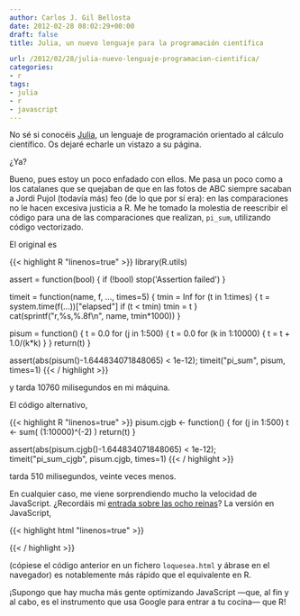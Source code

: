 ```yaml
---
author: Carlos J. Gil Bellosta
date: 2012-02-28 08:02:29+00:00
draft: false
title: Julia, un nuevo lenguaje para la programación científica

url: /2012/02/28/julia-nuevo-lenguaje-programacion-cientifica/
categories:
- r
tags:
- julia
- r
- javascript
---
```


No sé si conocéis [Julia](http://julialang.org/), un lenguaje de programación orientado al cálculo científico. Os dejaré echarle un vistazo a su página.

¿Ya?

Bueno, pues estoy un poco enfadado con ellos. Me pasa un poco como a los catalanes que se quejaban de que en las fotos de ABC siempre sacaban a Jordi Pujol (todavía más) feo (de lo que por sí era): en las comparaciones no le hacen excesiva justicia a R. Me he tomado la molestia de reescribir el código para una de las comparaciones que realizan, `pi_sum`, utilizando código vectorizado.

El original es

{{< highlight R "linenos=true" >}}
library(R.utils)

assert = function(bool) {
    if (!bool) stop('Assertion failed')
}

timeit = function(name, f, ..., times=5) {
    tmin = Inf
    for (t in 1:times) {
        t = system.time(f(...))["elapsed"]
        if (t < tmin) tmin = t
    }
    cat(sprintf("r,%s,%.8f\n", name, tmin*1000))
}

pisum = function() {
    t = 0.0
    for (j in 1:500) {
        t = 0.0
        for (k in 1:10000) {
            t = t + 1.0/(k*k)
        }
    }
    return(t)
}

assert(abs(pisum()-1.644834071848065) < 1e-12);
timeit("pi_sum", pisum, times=1)
{{< / highlight >}}

y tarda 10760 milisegundos en mi máquina.

El código alternativo,

{{< highlight R "linenos=true" >}}
pisum.cjgb <- function() {
    for (j in 1:500)
        t <- sum( (1:10000)^(-2) )
    return(t)
}

assert(abs(pisum.cjgb()-1.644834071848065) < 1e-12);
timeit("pi_sum_cjgb", pisum.cjgb, times=1)
{{< / highlight >}}

tarda 510 milisegundos, veinte veces menos.

En cualquier caso, me viene sorprendiendo mucho la velocidad de JavaScript. ¿Recordáis mi [entrada sobre las ocho reinas](http://www.datanalytics.com/2012/01/23/nueve-reinas-con-sas-y-r-tambien/)? La versión en JavaScript,

{{< highlight html "linenos=true" >}}
<body onload="javascript:cnt=0;

function backTrack(trial,next){
  if (trial.length==0){return true;}
  else {
    for (var i in trial){
      if (Math.abs(trial.length-i)==Math.abs(next-trial[i])){
        return false;
      }
    }
    return true;
  }
}

function perm(p,l){
  if (l.length==0){
    cnt++;document.write(cnt+'::'+p+'<br/>')
  }
  else {
    for (var i in l){
      if (backTrack(p,l[i])){
        perm(p.concat(l[i]),
        l.slice(0,l.indexOf(l[i])).concat(l.slice(l.indexOf(l[i])+1,l.length))
        );
      }
    }
  }
}

perm([],[1,2,3,4,5,6,7,8,9,10,11])">

</body>
{{< / highlight >}}

(cópiese el código anterior en un fichero `loquesea.html` y ábrase en el navegador) es notablemente más rápido que el equivalente en R.

¡Supongo que hay mucha más gente optimizando JavaScript —que, al fin y al cabo, es el instrumento que usa Google para entrar a tu cocina— que R!
